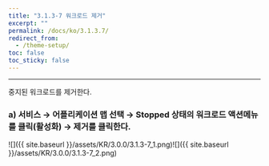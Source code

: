 ```yaml
---
title: "3.1.3-7 워크로드 제거"
excerpt: ""
permalink: /docs/ko/3.1.3.7/
redirect_from:
  - /theme-setup/
toc: false
toc_sticky: false
---
```


---
중지된 워크로드를 제거한다.

### a\) 서비스 → 어플리케이션 맵 선택 → Stopped 상태의 워크로드 액션메뉴를 클릭\(활성화\) → 제거를 클릭한다.
![]({{ site.baseurl }}/assets/KR/3.0.0/3.1.3-7_1.png)![]({{ site.baseurl }}/assets/KR/3.0.0/3.1.3-7_2.png)

